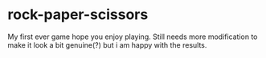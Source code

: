 # rock-paper-scissors

My first ever game hope you enjoy playing. Still needs more modification to make it look a bit genuine(?) but i am happy with the results.